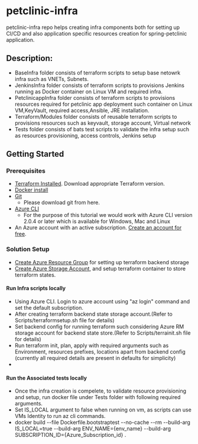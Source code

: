 # petclinic-infra
petclinic-infra repo helps creating infra components both for setting up CI/CD and also application specific resources creation for spring-petclinic application.


## Description:
-  BaseInfra folder consists of terraform scripts to setup base netowrk infra such as VNETs, Subnets.
-  JenkinsInfra folder consists of terraform scripts to provisions Jenkins running as Docker container on Linux VM and required infra.
-  PetclinicappInfra folder consists of terraform scripts to provisions resources required for petclinic app deployment such container on Linux VM,KeyVault, required access,Ansible, JRE installation.
-  Terraform/Modules folder consists of reusable terraform scripts to provisions resources such as keyvault, storage account, Virtual network
-  Tests folder consists of bats test scripts to validate the infra setup such as resources provisioning, access controls, Jenkins setup
	
## Getting Started
### Prerequisites
- [Terraform Installed](https://www.terraform.io/downloads.html).  Download appropriate Terraform version.
- [Docker install](https://docs.docker.com/engine/install/)
- [Git](https://www.git-scm.com/)
  * Please download git from here.
- [Azure CLI](https://docs.microsoft.com/en-us/cli/azure/install-azure-cli?view=azure-cli-latest)
  *  For the purpose of this tutorial we would work with Azure CLI version 2.0.4 or later which is available for Windows, Mac and Linux
- An Azure account with an active subscription. [Create an account for free](https://azure.microsoft.com/free/dotnet/).


### Solution Setup
- [Create Azure Resource Group](https://docs.microsoft.com/en-us/cli/azure/group?view=azure-cli-latest) for setting up terraform backend storage
- [Create Azure Storage Account](https://docs.microsoft.com/en-us/cli/azure/storage/container?view=azure-cli-latest), and setup terraform container to store terraform states.


#### Run Infra scripts locally
- Using Azure CLI. Login to azure account using "az login" command and set the default subscription.
- After creating terraform backend state storage account.(Refer to Scripts/terraformsetup.sh file for details)
- Set backend config for running terraform such considering Azure RM storage account for backend state store.(Refer to Scripts/terrainit.sh file for details) 
- Run terraform init, plan, apply with required arguments such as Environment, resources prefixes, locations apart from backend config (currently all required details are present in defaults for simplicity)
- 

#### Run the Associated tests locally
- Once the infra creation is compelete, to validate resource provisioning and setup, run docker file under Tests folder with following required arguments.
- Set IS_LOCAL argument to false when running on vm, as scripts can use VMs Identity to run az cli commands.
- docker build --file  Dockerfile.bootstraptest --no-cache --rm --build-arg IS_LOCAL=true --build-arg ENV_NAME={env_name} --build-arg SUBSCRIPTION_ID={Azure_Subscription_id} .
